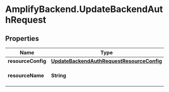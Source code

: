 # AmplifyBackend.UpdateBackendAuthRequest

## Properties

Name | Type | Description | Notes
------------ | ------------- | ------------- | -------------
**resourceConfig** | [**UpdateBackendAuthRequestResourceConfig**](UpdateBackendAuthRequestResourceConfig.md) |  | 
**resourceName** | **String** | The name of this resource. | 


